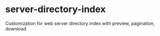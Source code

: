 # server-directory-index
Customization for web server directory index with preview, pagination, download
